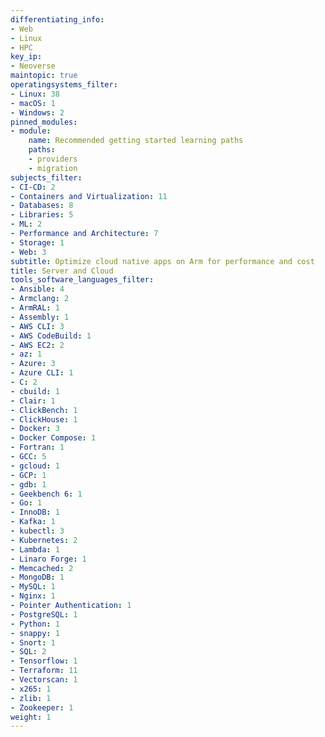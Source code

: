 ```yaml
---
differentiating_info:
- Web
- Linux
- HPC
key_ip:
- Neoverse
maintopic: true
operatingsystems_filter:
- Linux: 38
- macOS: 1
- Windows: 2
pinned_modules:
- module:
    name: Recommended getting started learning paths
    paths:
    - providers
    - migration
subjects_filter:
- CI-CD: 2
- Containers and Virtualization: 11
- Databases: 8
- Libraries: 5
- ML: 2
- Performance and Architecture: 7
- Storage: 1
- Web: 3
subtitle: Optimize cloud native apps on Arm for performance and cost
title: Server and Cloud
tools_software_languages_filter:
- Ansible: 4
- Armclang: 2
- ArmRAL: 1
- Assembly: 1
- AWS CLI: 3
- AWS CodeBuild: 1
- AWS EC2: 2
- az: 1
- Azure: 3
- Azure CLI: 1
- C: 2
- cbuild: 1
- Clair: 1
- ClickBench: 1
- ClickHouse: 1
- Docker: 3
- Docker Compose: 1
- Fortran: 1
- GCC: 5
- gcloud: 1
- GCP: 1
- gdb: 1
- Geekbench 6: 1
- Go: 1
- InnoDB: 1
- Kafka: 1
- kubectl: 3
- Kubernetes: 2
- Lambda: 1
- Linaro Forge: 1
- Memcached: 2
- MongoDB: 1
- MySQL: 1
- Nginx: 1
- Pointer Authentication: 1
- PostgreSQL: 1
- Python: 1
- snappy: 1
- Snort: 1
- SQL: 2
- Tensorflow: 1
- Terraform: 11
- Vectorscan: 1
- x265: 1
- zlib: 1
- Zookeeper: 1
weight: 1
---
```

